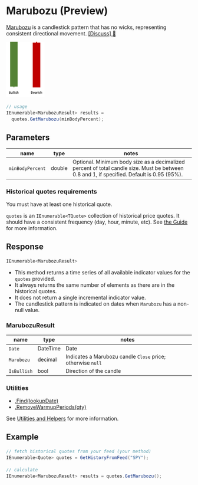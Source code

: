 # Marubozu (Preview)

[Marubozu](https://en.wikipedia.org/wiki/Marubozu) is a candlestick pattern that has no wicks, representing consistent directional movement.
[[Discuss] :speech_balloon:](https://github.com/DaveSkender/Stock.Indicators/discussions/512 "Community discussion about this indicator")

  <img src="pattern.png" alt="drawing" height="150" />

```csharp
// usage
IEnumerable<MarubozuResult> results =
  quotes.GetMarubozu(minBodyPercent);
```

## Parameters

| name | type | notes
| -- |-- |--
| `minBodyPercent` | double | Optional.  Minimum body size as a decimalized percent of total candle size.  Must be between 0.8 and 1, if specified.  Default is 0.95 (95%).

### Historical quotes requirements

You must have at least one historical quote.

`quotes` is an `IEnumerable<TQuote>` collection of historical price quotes.  It should have a consistent frequency (day, hour, minute, etc).  See [the Guide](../../docs/GUIDE.md#historical-quotes) for more information.

## Response

```csharp
IEnumerable<MarubozuResult>
```

- This method returns a time series of all available indicator values for the `quotes` provided.
- It always returns the same number of elements as there are in the historical quotes.
- It does not return a single incremental indicator value.
- The candlestick pattern is indicated on dates when `Marubozu` has a non-null value.

### MarubozuResult

| name | type | notes
| -- |-- |--
| `Date` | DateTime | Date
| `Marubozu` | decimal | Indicates a Marubozu candle `Close` price; otherwise `null`
| `IsBullish` | bool | Direction of the candle

### Utilities

- [.Find(lookupDate)](../../docs/UTILITIES.md#find-indicator-result-by-date)
- [.RemoveWarmupPeriods(qty)](../../docs/UTILITIES.md#remove-warmup-periods)

See [Utilities and Helpers](../../docs/UTILITIES.md#utilities-for-indicator-results) for more information.

## Example

```csharp
// fetch historical quotes from your feed (your method)
IEnumerable<Quote> quotes = GetHistoryFromFeed("SPY");

// calculate
IEnumerable<MarubozuResult> results = quotes.GetMarubozu();
```

